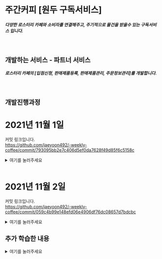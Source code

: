 # 주간커피 [원두 구독서비스]
##### 다양한 로스터리 카페와 소비자를 연결해주고, 주기적으로 물건을 받을수 있는 구독서비스 입니다.
<br>

## 개발하는 서비스 - 파트너 서비스

##### 로스터리 카페의 [입점신청, 판매제품등록, 판매제품관리, 주문정보관리]를 개발합니다. 
<br>


## 개발진행과정
# 2021년 11월 1일
커밋 링크입니다.<br>
 https://github.com/jaeyoon492/-weekly-coffee/commit/793095bb2e7c406d5ef0da7628f49d85f6c5158c<br>
 <details>
<summary>여기를 눌러주세요</summary>
<div markdown="1">

## 프론트엔드
1. next.js 설치
2. Bootstrap 설치
3. Bootstrap 초기환경 구성
4. redux 초기환경 구성
    * redux 설치
    * 전역 store 구현
5. 상단바, 사이드바 구현

## 백엔드
1. spring initializr로 프로젝트 파일 생성
2. 라이브러리 의존성 주입
3. application.yml 초기설정 구성
4. 더미데이터 저장및 데이터베이스 연동 위한 엔티티클래스 구현
5. CORS를 사용하기 위해 WebConfiguration클래스 구현

### 관련 트러블 슈팅
1.  https://www.notion.so/2021-11-1-DB-6c2073a4966943eca1c43b8a9cdf3e45

2. https://www.notion.so/2021-11-1-PostgreSQL-70aa33c1ec2b405b9d3373136ec7ebe7

### 관련 참고자료
- https://parksrazor.tistory.com/218<br>
- https://jogeum.net/8<br>
- https://jeong-pro.tistory.com/231<br>
<br>

</div>
</details>
<br>

# 2021년 11월 2일
커밋 링크입니다.<br>
 https://github.com/jaeyoon492/-weekly-coffee/commit/059c4b99e148efd06e4906df76dc08657d7bdcbc<br>

<details>
<summary>여기를 눌러주세요</summary>
<div markdown="1">       

## 백엔드
1. 데이터 연관관계 수정 ( 기존 양방향 -> 단방향 )
2. 메세지큐 연동 테스트
3. 더미테이터 전송 테스트
4. 메세지큐 provider메세지큐 전송으로 주문요청 전송 구현
5. 메세지큐 consumer메세지큐 송신으로 주문요청 수신및 저장 구현
6. 엔티티 클래스 이름 변경 (SQL예약어 관련)

### 관련 트러블 슈팅
1.  https://www.notion.so/SQL-Order-859e4216ee8146eb9419e184d61489f5
2. https://www.notion.so/11-03-9f46fe4424d54c9cacdd0a119430931d


### 관련 참고자료
- https://jogeum.net/7?category=766565<br>
- https://www.koke.kr/coffee/287<br>
- https://velog.io/@youns1121/JPA-object-references-an-unsaved-transient-instance-save-the-transient-instance-before-flushing-%EC%97%90%EB%9F%AC<br>

</div>
</details>

## 추가 학습한 내용
<details>
<summary>여기를 눌러주세요</summary>
<div markdown="1">       

백엔드 데이터 관계

Member 1 : Partner 1 = OneToOne 관계 (양방향)
- 원래 Partner가 멤버를 참조하도록 단방향으로 맵핑하려고 했지만 OneToOne 어노테이션을 쓰려면 양방향 맵핑을 해줘야 한다고 생각했음
- 대신 주인객체를 설정해주어 Partner가 Member의 PK를 FK로 가질수 있도록 한다.
- Member에 클래스에서 Partner를 OneToOne으로 설정하고 ( mappedBy = “member” ) 해주면된다.

단점
- 양방향은 서로 참조가 가능하므로 데이터 오염이 생길수 있다.
- Entity의 값이 변경 되었는데 이게 누구에 의한데이터의 변경인지 파악하기 어렵다.
- 데이터의 변경은 최대한 폐쇠적으로 접근하는게 좋기 때문에 양방향 관계는 비추

변경내용
Member 1 - Partner 1 = OneToOne 관계 (단방향)
- Partner가 Member를 참조하도록  맵핑하려고  OneToOne 어노테이션을 사용해 단방향 맵핑을 해줌
- Partner에 클래스에서 Member를 OneToOne으로 설정하고 @JoinColumn(name = “memberId”) 로 해주면된다.
- 

Partner 1 : Product * = oneToMany 관계 ( 단방향 )
- Partner 1명이 많은 Product를 갖고 있을수 있어서 OneToMany관계로 맵핑해 주었습니다.
- 주의할점은 OneToMany 단방향은 부모엔티티 에서 @OneToMany를 지정하게 되고,
- JPA 관계중 유일하게 FK가 있는 자식엔티티가 아닌 부모엔티티에 @OneToMany어노테이션이 위치하게 됩니다. 
- 기본적으로 FetchType이 Lazy로 되어있습니다.

Member 1 : RegistrationForm 1 = OneToOne (단방향)
- 기존 Member 와 Partner관계와 같습니다.

</div>
</details>



